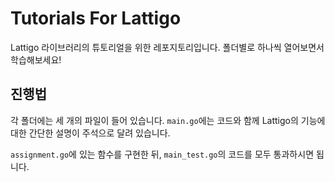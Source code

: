 # Tutorials For Lattigo

Lattigo 라이브러리의 튜토리얼을 위한 레포지토리입니다. 폴더별로 하나씩 열어보면서 학습해보세요!

## 진행법

각 폴더에는 세 개의 파일이 들어 있습니다. `main.go`에는 코드와 함께 Lattigo의 기능에 대한 간단한 설명이 주석으로 달려 있습니다.

`assignment.go`에 있는 함수를 구현한 뒤, `main_test.go`의 코드를 모두 통과하시면 됩니다.
